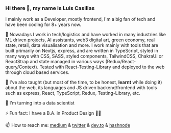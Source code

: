 ### Hi there 👋, my name is Luis Casillas

I mainly work as a Developer, mostly frontend, I'm a big fan of tech and have been coding for 8+ years now. 

🔭 Nowadays I work in tech/logistics and have worked in many industries like ML driven projects, AI assistants, web3 digital art, green economy, real state, retail, data visualisation and more. I work mainly with tools that are built primarily on Nextjs, express, and are written in TypeScript, styled in many ways with CSS, SASS, styled components, TailwindCSS, ChakraUI or ReactStrap and state managed in various ways (Redux/React-query/Context). Tested with React-Testing-Library and deployed to the web through cloud based services.

🧮 I've also taught (but most of the time, to be honest, **learnt** while doing it) about the web, its languages and JS driven backend/frontend with tools such as express, React, TypeScript, Redux, Testing-Library, etc. 
  
🌱 I'm turning into a data scientist

⚡️ Fun fact: I have a B.A. in Product Design 🏴‍☠️

📫 How to reach me: [medium](https://gwitchr.medium.com) & [twitter](https://twitter.com/gwitchr) & [dev.to](https://dev.to/gwitchr) & [hashnode](https://hashnode.com/@Gwitchr)


<!--
**casillasluisn12/casillasluisn12** is a ✨ _special_ ✨ repository because its `README.md` (this file) appears on your GitHub profile.

Here are some ideas to get you started:

- 🔭 I’m currently working on ...
- 🌱 I’m currently learning ...
- 👯 I’m looking to collaborate on ...
- 🤔 I’m looking for help with ...
- 💬 Ask me about ...
- 📫 How to reach me: ...
- 😄 Pronouns: ...
- ⚡ Fun fact: ...
-->
